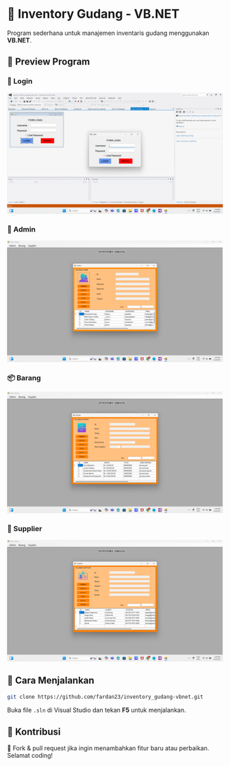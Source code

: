 # 📌 Inventory Gudang - VB.NET

Program sederhana untuk manajemen inventaris gudang menggunakan **VB.NET**.

## 📌 Preview Program

### 🔐 Login
![Login](https://github.com/fardan23/inventory_gudang-vbnet/blob/main/images/inventory_login.png?raw=true)

### 👤 Admin
![Admin](https://github.com/fardan23/inventory_gudang-vbnet/blob/main/images/inventory_admin.png?raw=true)

### 📦 Barang
![Barang](https://github.com/fardan23/inventory_gudang-vbnet/blob/main/images/inventory_barang.png?raw=true)

### 🚚 Supplier
![Supplier](https://github.com/fardan23/inventory_gudang-vbnet/blob/main/images/inventory_supplier.png?raw=true)

## 📌 Cara Menjalankan
```bash
git clone https://github.com/fardan23/inventory_gudang-vbnet.git
```
Buka file `.sln` di Visual Studio dan tekan **F5** untuk menjalankan.

## 📌 Kontribusi
🚀 Fork & pull request jika ingin menambahkan fitur baru atau perbaikan. Selamat coding!
